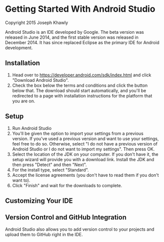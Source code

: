 # Getting Started With Android Studio
Copyright 2015 Joseph Khawly

Android Studio is an IDE developed by Google. The beta version was released in June 2014, and the first stable version was released in December 2014. It has since replaced Eclipse as the primary IDE for Android development.

## Installation
1.  Head over to https://developer.android.com/sdk/index.html and click "Download Android Studio". 
2.  Check the box below the terms and conditions and click the button below that. The download should start automatically, and you'll be redirected to a page with installation instructions for the platform that you are on.

## Setup

1. Run Android Studio
2. You'll be given the option to import your settings from a previous version. If you've used a previous version and want to use your settings, feel free to do so. Otherwise, select "I do not have a previous version of Android Studio or I do not want to import my settings". Then press OK.
3. Select the location of the JDK on your computer. If you don't have it, the setup wizard will provide you with a download link. Install the JDK and then press "Detect" and then "Next".
4. For the install type, select "Standard".
5. Accept the license agreements (you don't have to read them if you don't want to).
6. Click "Finish" and wait for the downloads to complete.

## Customizing Your IDE



## Version Control and GitHub Integration
Android Studio also allows you to add version control to your projects and upload them to GitHub right in the IDE.





